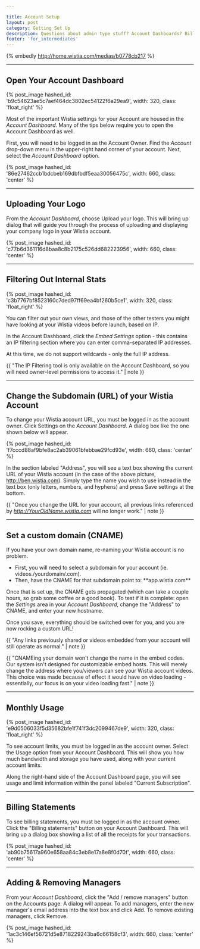 ```yaml
---

title: Account Setup
layout: post
category: Getting Set Up
description: Questions about admin type stuff? Account Dashboards? Billing statements? Don't worry, we've got it all covered right here.
footer: 'for_intermediates'
---
```


{% embedly http://home.wistia.com/medias/b0778cb217 %}

---

## Open Your Account Dashboard

{% post_image hashed_id: 'b9c54623ae5c7aef464dc3802ec54122f6a29ea9', width: 320, class: 'float_right' %}

Most of the important Wistia settings for your Account are housed in the *Account Dashboard*. Many of the tips below require you to open the Account Dashboard as well.

First, you will need to be logged in as the Account Owner. Find the *Account* drop-down menu in the upper-right hand corner of your account. Next, select the *Account Dashboard* option.

{% post_image hashed_id: '86e27462ccb1bdcbeb169dbfbdf5eaa30056475c', width: 660, class: 'center' %}

---

## Uploading Your Logo
From the *Account Dashboard*, choose <span class="faux_button">Upload your logo</span>.  This will bring up dialog that will guide you through the process of uploading and displaying your company logo in your Wistia account.

{% post_image hashed_id: 'c77b6d361116d8baa8c8b2175c526dd682223956', width: 660, class: 'center' %}

---

## Filtering Out Internal Stats

{% post_image hashed_id: 'c3b7767bf8523160c7ded97ff69ea4bf260b5ce1', width: 320, class: 'float_right' %}

You can filter out your own views, and those of the other testers you might 
have looking at your Wistia videos before launch, based on IP.

In the Account Dashboard, click the *Embed Settings* option - this contains an 
IP filtering section where you can enter comma-separated IP addresses.

At this time, we do not support wildcards - only the full IP address.


{{ "The IP Filtering tool is only available on the Account Dashboard, so you will need owner-level permissions to access it." | note }}

<div class="clear"></div>


---

## Change the Subdomain (URL) of your Wistia Account
To change your Wistia account URL, you must be logged in as the account owner. Click <span class="faux_button">Settings</span> on the *Account Dashboard*.  A dialog box like the one shown below will appear.

{% post_image hashed_id: 'f7cccd88af9bfe8ac2ab39061bfebbae29fcd93e', width: 660, class: 'center' %}

In the section labeled "Address", you will see a text box showing the current URL of your Wistia account (in the case of the above picture, http://ben.wistia.com).  Simply type the name you wish to use instead in the text box (only letters, numbers, and hyphens) and press <span class="faux_button">Save settings</span> at the bottom. 

{{ "Once you change the URL for your account, all previous links referenced by <em>http://YourOldName.wistia.com</em> will no longer work." | note }}

---

## Set a custom domain (CNAME)
If you have your own domain name, re-naming your Wistia account is no problem.

<ul>
<li>First, you will need to select a subdomain for your account (ie. videos./yourdomain/.com).</li>
<li>Then, have the CNAME for that subdomain point to: **app.wistia.com**</li>
</ul>

Once that is set up, the CNAME gets propagated (which can take a couple hours, so grab some coffee or a good book). To test if it is complete: open the *Settings* area in your *Account Dashboard*, change the "Address" to CNAME, and enter your new hostname.

Once you save, everything should be switched over for you, and you are now rocking a custom URL!

{{ "Any links previously shared or videos embedded from your account will still operate as normal." | note }}

{{ "CNAMEing your domain won't change the name in the embed codes. Our system isn't designed for customizable embed hosts.  This will merely change the address where you/viewers can see your Wistia account videos.  This choice was made because of effect it would have on video loading - essentially, our focus is on your video loading fast." | note }}

---

## Monthly Usage

{% post_image hashed_id: 'e9d0506033f5d35682bfe1f741f3dc2099467de9', width: 320, class: 'float_right' %}

To see account limits, you must be logged in as the account owner. Select the <span class="faux_button">Usage</span> option from your Account Dashboard. This will show you how much bandwidth and storage you have used, along with your current account limits.

Along the right-hand side of the Account Dashboard page, you will see usage and limit information within the panel labeled "Current Subscription". 

<div class="clear"></div>


---

## Billing Statements

To see billing statements, you must be logged in as the account owner.  Click the  "Billing statements" button on your Account Dashboard.  This will bring up a dialog box showing a list of all the receipts for your transactions.

{% post_image hashed_id: 'ab90b75617a960e658aa84c3eb8e17a8e8f0d70f', width: 660, class: 'center' %}


---

## Adding & Removing Managers
From your *Account Dashboard*, click the "Add / remove managers" button on the Accounts page. A dialog will appear.  To add managers, enter the new manager's email address into the text box and click <span class="faux_button">Add</span>.  To remove existing managers, click <span class="faux_button">Remove</span>. 

{% post_image hashed_id: '1ac3c146ef56721d5e8718229243ba6c66158cf3', width: 660, class: 'center' %}
